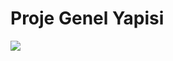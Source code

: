 


# Proje Genel Yapisi
![](https://github.com/HaydiKodlayalim/microservice-app/blob/master/docs/arch.png)


